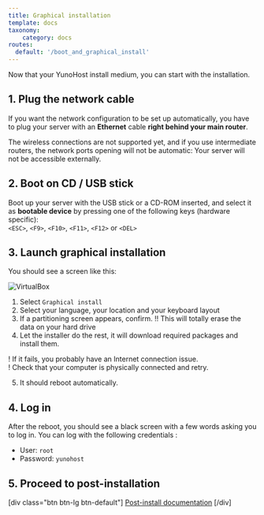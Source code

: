 ```yaml
---
title: Graphical installation
template: docs
taxonomy:
    category: docs
routes:
  default: '/boot_and_graphical_install'
---
```


Now that your YunoHost install medium, you can start with the installation.

## 1. Plug the network cable

If you want the network configuration to be set up automatically, you have to plug your server with an **Ethernet** cable **right behind your main router**.
 
The wireless connections are not supported yet, and if you use intermediate routers, the network ports opening will not be automatic: Your server will not be accessible externally.

## 2. Boot on CD / USB stick

Boot up your server with the USB stick or a CD-ROM inserted, and select it as **bootable device** by pressing one of the following keys (hardware specific):    
```<ESC>```, ```<F9>```, ```<F10>```, ```<F11>```, ```<F12>``` or ```<DEL>```

## 3. Launch graphical installation

You should see a screen like this:

![VirtualBox](image://virtualbox_3.png?class=center)

1. Select `Graphical install`
2. Select your language, your location and your keyboard layout
3. If a partitioning screen appears, confirm.
  !! This will totally erase the data on your hard drive
4. Let the installer do the rest, it will download required packages and install them.

  ! If it fails, you probably have an Internet connection issue.  
  ! Check that your computer is physically connected and retry.

5. It should reboot automatically.

## 4. Log in

After the reboot, you should see a black screen with a few words asking you to
log in. You can log with the following credentials :

* User: `root`
* Password: `yunohost`

## 5. Proceed to post-installation

[div class="btn btn-lg btn-default"] [Post-install documentation](/administrate/postinstall) [/div]



